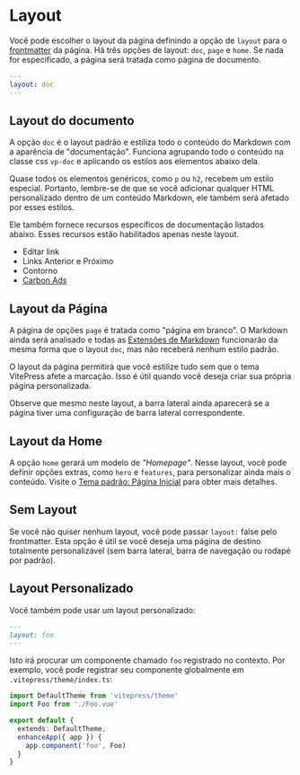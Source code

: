 # Layout

Você pode escolher o layout da página definindo a opção de `layout` para o [frontmatter](./frontmatter-config) da página. Há três opções de layout: `doc`, `page` e `home`. Se nada for especificado, a página será tratada como página de documento.


```yaml
---
layout: doc
---
```

## Layout do documento

A opção `doc` é o layout padrão e estiliza todo o conteúdo do Markdown com a aparência de "documentação". Funciona agrupando todo o conteúdo na classe css `vp-doc` e aplicando os estilos aos elementos abaixo dela.

Quase todos os elementos genéricos, como `p` ou `h2`, recebem um estilo especial. Portanto, lembre-se de que se você adicionar qualquer HTML personalizado dentro de um conteúdo Markdown, ele também será afetado por esses estilos.

Ele também fornece recursos específicos de documentação listados abaixo. Esses recursos estão habilitados apenas neste layout.

- Editar link
- Links Anterior e Próximo
- Contorno
- [Carbon Ads](./default-theme-carbon-ads)

## Layout da Página

A página de opções `page` é tratada como "página em branco". O Markdown ainda será analisado e todas as [Extensões de Markdown](../guide/markdown) funcionarão da mesma forma que o layout `doc`, mas não receberá nenhum estilo padrão.

O layout da página permitirá que você estilize tudo sem que o tema VitePress afete a marcação. Isso é útil quando você deseja criar sua própria página personalizada.

Observe que mesmo neste layout, a barra lateral ainda aparecerá se a página tiver uma configuração de barra lateral correspondente.

## Layout da Home 

A opção `home` gerará um modelo de _"Homepage"_. Nesse layout, você pode definir opções extras, como `hero` e `features`, para personalizar ainda mais o conteúdo. Visite o [Tema padrão: Página Inicial](./default-theme-home-page)  para obter mais detalhes.

## Sem Layout

Se você não quiser nenhum layout, você pode passar `layout:` false pelo frontmatter. Esta opção é útil se você deseja uma página de destino totalmente personalizável (sem barra lateral, barra de navegação ou rodapé por padrão).

## Layout Personalizado

Você também pode usar um layout personalizado:

```md
---
layout: foo
---
```

Isto irá procurar um componente chamado `foo` registrado no contexto. Por exemplo, você pode registrar seu componente globalmente em `.vitepress/theme/index.ts`:

```ts
import DefaultTheme from 'vitepress/theme'
import Foo from './Foo.vue'

export default {
  extends: DefaultTheme,
  enhanceApp({ app }) {
    app.component('foo', Foo)
  }
}
```
